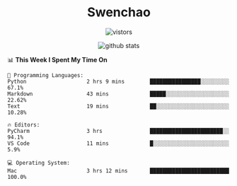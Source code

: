 <h1 align="center">Swenchao</h3>

<p align="center">
  <img src="https://visitor-badge.glitch.me/badge?page_id=Swenchao" alt="vistors" />
</p>

<p align="center">
  <img src="https://github-readme-stats.vercel.app/api?username=Swenchao&count_private=true&show_icons=true&theme=vue-dark&hide_title=true" alt="github stats" />
</p>

<!--START_SECTION:waka-->
📊 **This Week I Spent My Time On** 

```text
💬 Programming Languages: 
Python                   2 hrs 9 mins        ████████████████░░░░░░░░░   67.1% 
Markdown                 43 mins             █████░░░░░░░░░░░░░░░░░░░░   22.62% 
Text                     19 mins             ██░░░░░░░░░░░░░░░░░░░░░░░   10.28%

🔥 Editors: 
PyCharm                  3 hrs               ███████████████████████░░   94.1% 
VS Code                  11 mins             █░░░░░░░░░░░░░░░░░░░░░░░░   5.9%

💻 Operating System: 
Mac                      3 hrs 12 mins       █████████████████████████   100.0%

```


<!--END_SECTION:waka-->
